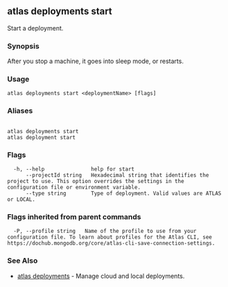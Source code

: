 ## atlas deployments start

Start a deployment.


### Synopsis

After you stop a machine, it goes into sleep mode, or restarts.


### Usage
```
atlas deployments start <deploymentName> [flags]
```

### Aliases
```

atlas deployments start
atlas deployment start
```



### Flags

```
  -h, --help               help for start
      --projectId string   Hexadecimal string that identifies the project to use. This option overrides the settings in the configuration file or environment variable.
      --type string        Type of deployment. Valid values are ATLAS or LOCAL.

```


### Flags inherited from parent commands

```
  -P, --profile string   Name of the profile to use from your configuration file. To learn about profiles for the Atlas CLI, see https://dochub.mongodb.org/core/atlas-cli-save-connection-settings.

```

### See Also


* [atlas deployments](atlas_deployments.md)	- Manage cloud and local deployments.



